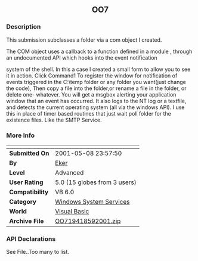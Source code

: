 ﻿<div align="center">

## OO7


</div>

### Description

This submission subclasses a folder via a com object I created.

The COM object uses a callback to a function defined in a module , through an undocumented API which hooks into the event notification

system of the shell. In this a case I created a small form to allow you to see it in action. Click Command1 To register the window for notification of events triggered in the C:\temp folder or any folder you want(just change the code), Then copy a file into the folder,or rename a file in the folder, or delete one- whatever. You will get a msgbox alerting your application window that an event has occurred. It also logs to the NT log or a textfile, and detects the current operating system (all via the windows API). I use this in place of timer based routines that just wait poll folder for the existence files. Like the SMTP Service.
 
### More Info
 


<span>             |<span>
---                |---
**Submitted On**   |2001-05-08 23:57:50
**By**             |[Eker](https://github.com/Planet-Source-Code/PSCIndex/blob/master/ByAuthor/eker.md)
**Level**          |Advanced
**User Rating**    |5.0 (15 globes from 3 users)
**Compatibility**  |VB 6\.0
**Category**       |[Windows System Services](https://github.com/Planet-Source-Code/PSCIndex/blob/master/ByCategory/windows-system-services__1-35.md)
**World**          |[Visual Basic](https://github.com/Planet-Source-Code/PSCIndex/blob/master/ByWorld/visual-basic.md)
**Archive File**   |[OO719418592001\.zip](https://github.com/Planet-Source-Code/eker-oo7__1-23050/archive/master.zip)

### API Declarations

See File..Too many to list.





